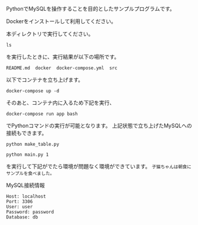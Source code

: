 PythonでMySQLを操作することを目的としたサンプルプログラムです。

Dockerをインストールして利用してください。

本ディレクトリで実行してください。
```shell
ls
```
を実行したときに、実行結果が以下の場所です。
```shell
README.md  docker  docker-compose.yml  src
```


以下でコンテナを立ち上げます。
```shell
docker-compose up -d
```
そのあと、コンテナ内に入るため下記を実行、
```shell
docker-compose run app bash
```
でPythonコマンドの実行が可能となります。
上記状態で立ち上げたMySQLへの接続もできます。

```shell
python make_table.py

python main.py 1
```

を実行して下記がでたら環境が問題なく環境ができています。
`子猫ちゃんは朝食にサンプルを食べました。`

MySQL接続情報
```
Host: localhost
Port: 3306
User: user
Password: password
Database: db
```
